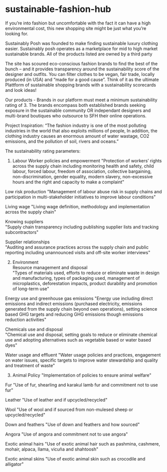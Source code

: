 # sustainable-fashion-hub

If you’re into fashion but uncomfortable with the fact it can have a high environmental cost, this new shopping site might be just what you’re looking for.

Sustainably Posh was founded to make finding sustainable luxury clothing easier. Sustainably posh operates as a marketplace for mid to high market sustainable brands. All of the products listed are owned by a third party

The site has scoured eco-conscious fashion brands to find the best of the bunch – and it provides transparency around the sustainability score of the designer and outfits. You can filter clothes to be vegan, fair trade, locally produced (in USA) and “made for a good cause”. Think of it as the ultimate Plattform of sustainable shopping brands with a sustainability scorecards and look ideas!

Our products - Brands in our platform must meet a minimum sustainability rating of 3. The brands encompass both established brands seeking exposure in the sustainable community OR independant designers and multi-brand boutiques who outsource to SFH their online operations.

Project Inspiration:
“The fashion industry is one of the most polluting industries in the world that also exploits millions of people, In addition, the clothing industry causes an enormous amount of water wastage, CO2 emissions, and the pollution of soil, rivers and oceans.”


The sustainability rating parameters:
1. Labour
Worker policies and empowerment	
"Protection of workers’ rights across the supply chain including
monitoring health and safety, child labour, forced labour, freedom of
association, collective bargaining, non-discrimination, gender equality,
modern slavery, non-excessive hours and the right and capacity to
make a complaint"

Low risk production	
"Management of labour abuse risk in supply chains and participation in
multi-stakeholder initiatives to improve labour conditions"

Living wage	
"Living wage definition, methodology and implementation across the
supply chain"

Knowing suppliers	
"Supply chain transparency including publishing supplier lists and
tracking subcontractors"

Supplier relationships	
"Auditing and assurance practices across the supply chain and public
reporting including unannounced visits and off-site worker interviews"
		
2. Environment	
Resource management and disposal	
"Types of materials used, efforts to reduce or eliminate waste in design and manufacturing, types of packaging used, management of microplastics, deforestation impacts, product durability and promotion of long-term use"

Energy use and greenhouse gas emissions	
"Energy use including direct emissions and indirect emissions (purchased electricity, emissions generated from the supply chain beyond own operations), setting science based GHG targets and reducing GHG emissions though emissions reduction activities"

Chemicals use and disposal	
"Chemical use and disposal, setting goals to reduce or eliminate chemical use and adopting alternatives such as vegetable based or water based dyes"

Water usage and effluent
"Water usage policies and practices, engagement on water issues, specific targets to improve water stewardship and quality and treatment of waste"

3. Animal
Policy
"Implementation of policies to ensure animal welfare"

Fur
"Use of fur, shearling and karakul lamb fur and commitment not to use fur"

Leather
"Use of leather and if upcycled/recycled"

Wool
"Use of wool and if sourced from non-mulesed sheep or upcycled/recycled"

Down and feathers 
"Use of down and feathers and how sourced"

Angora
"Use of angora and commitment not to use angora"

Exotic animal hairs 
"Use of exotic animal hair such as pashmina, cashmere, mohair, alpaca,
llama, vicuña and shahtoosh"

Exotic animal skins
"Use of exotic animal skin such as crocodile and alligator"

